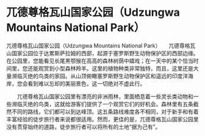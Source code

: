 #	兀德尊格瓦山国家公园（Udzungwa Mountains National Park）
兀德尊格瓦山国家公园（Udzungwa Mountains National Park）　　兀德尊格瓦山国家公园位于达累斯萨拉姆的西部，起源于塞罗斯野生动物保护区的西部边缘。在公园里，您能看见长尾黑颚猴在高高的森林树荫中嬉戏；在一天中的某个恰当时间里，您还能观赏到小型森林羚羊。这里的植物种类非常独特，而且，这里还是大量濒临灭绝的鸟类的家园。从山顶俯瞰塞罗斯野生动物保护区和遥远的印度洋海岸，您会看到难以忘却的美丽景色，这一切绝对不虚此行。 

　　兀德尊格瓦山国家公园里有漂亮的非洲雨林，里面栖息着一些灵长类动物和一些濒临灭绝的鸟类，这就给游客们提供了一个观赏它们的好机会。森林里有五条截然不同的路线，它们都可以到达峰顶。这五条路线难度各不相同，对于新手和有着丰富经验的徒步旅行者来说都很适用。然而，更佳的是，兀德尊格瓦山国家公园里没有贯穿始终的道路，徒步旅行者可以将所有的土地“据为己有”。